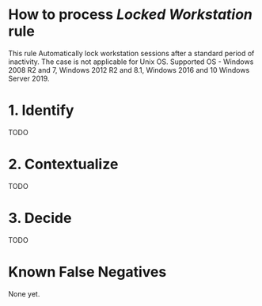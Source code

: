 # How to process *Locked Workstation* rule
This rule Automatically lock workstation sessions after a standard period of inactivity. The case is not applicable for Unix OS. Supported OS - Windows 2008 R2 and 7, Windows 2012 R2 and 8.1, Windows 2016 and 10 Windows Server 2019.

# 1. Identify
TODO

# 2. Contextualize
TODO

# 3. Decide
TODO

# Known False Negatives
None yet.

